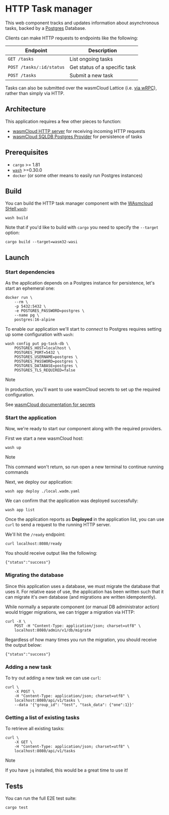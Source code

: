 # HTTP Task manager

This web component tracks and updates information about asynchronous tasks, backed by a [Postgres][postgres] Database.

Clients can make HTTP requests to endpoints like the following:

| Endpoint                 | Description                   |
|--------------------------|-------------------------------|
| `GET /tasks`             | List ongoing tasks            |
| `POST /tasks/:id/status` | Get status of a specific task |
| `POST /tasks`            | Submit a new task             |

Tasks can also be submitted over the wasmCloud Lattice (i.e. [via wRPC][wasmcloud-wrpc]), rather than simply via HTTP.

## Architecture

This application requires a few other pieces to function:

- [wasmCloud HTTP server][provider-http-server] for receiving incoming HTTP requests
- [wasmCloud SQLDB Postgres Provider][provider-sqldb-postgres] for persistence of tasks

[postgres]: https://www.postgresql.org/
[wasmcloud-wrpc]: https://wasmcloud.com/docs/reference/glossary#wrpc
[provider-http-server]: https://github.com/wasmCloud/wasmCloud/tree/main/crates/provider-http-server
[provider-sqldb-postgres]: https://github.com/wasmCloud/wasmCloud/tree/main/crates/provider-sqldb-postgres

## Prerequisites

- `cargo` >= 1.81
- [`wash`](https://wasmcloud.com/docs/installation) >=0.30.0
- `docker` (or some other means to easily run Postgres instances)


## Build

You can build the HTTP task manager component with the [WAsmcloud SHell `wash`][wash]:

```console
wash build
```

Note that if you'd like to build with `cargo` you need to specify the `--target` option:

```console
cargo build --target=wasm32-wasi
```

[wash]: https://wasmcloud.com/docs/cli

## Launch

### Start dependencies

As the application depends on a Postgres instance for persistence, let's start an ephemeral one:

```console
docker run \
    --rm \
    -p 5432:5432 \
    -e POSTGRES_PASSWORD=postgres \
    --name pg \
    postgres:16-alpine
```

To enable our application we'll start to *connect* to Postgres requires setting up some configuration with `wash`:

```console
wash config put pg-task-db \
    POSTGRES_HOST=localhost \
    POSTGRES_PORT=5432 \
    POSTGRES_USERNAME=postgres \
    POSTGRES_PASSWORD=postgres \
    POSTGRES_DATABASE=postgres \
    POSTGRES_TLS_REQUIRED=false
```

> [!NOTE]
> In production, you'll want to use wasmCloud secrets to set up the required configuration.
>
> See [wasmCloud documentation for secrets][wasmcloud-secrets]

[wasmcloud-secrets]: https://wasmcloud.com/docs/concepts/secrets

### Start the application

Now, we're ready to start our component along with the required providers.

First we start a new wasmCloud host:

```console
wash up
```

> [!NOTE]
> This command won't return, so run open a new terminal to continue running commands

Next, we deploy our application:

```console
wash app deploy ./local.wadm.yaml
```

We can confirm that the application was deployed successfully:

```console
wash app list
```

Once the application reports as **Deployed** in the application list, you can use `curl` to send a request to the running HTTP server.

We'll hit the `/ready` endpoint:

```console
curl localhost:8080/ready
```

You should receive output like the following:

```
{"status":"success"}
```

### Migrating the database

Since this application uses a database, we must migrate the database that uses it. For relative ease of use, the application has been written such that it can migrate it's *own* database (and migrations are written idempotently).

While normally a separate component (or manual DB administrator action) would trigger migrations, we can trigger a migration via HTTP:

```console
curl -X \
    POST -H "Content-Type: application/json; charset=utf8" \
    localhost:8080/admin/v1/db/migrate
```

Regardless of how many times you run the migration, you should receive the output below:

```
{"status":"success"}
```

### Adding a new task

To try out adding a new task we can use `curl`:

```console
curl \
    -X POST \
    -H "Content-Type: application/json; charset=utf8" \
    localhost:8080/api/v1/tasks \
    --data '{"group_id": "test", "task_data": {"one":1}}'
```

### Getting a list of existing tasks

To retrieve all existing tasks:

```console
curl \
    -X GET \
    -H "Content-Type: application/json; charset=utf8" \
    localhost:8080/api/v1/tasks
```

> [!NOTE]
> If you have `jq` installed, this would be a great time to use it!

## Tests

You can run the full E2E test suite:

```console
cargo test
```
